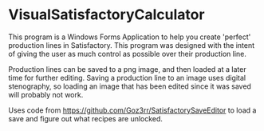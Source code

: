 # VisualSatisfactoryCalculator

This program is a Windows Forms Application to help you create 'perfect' production lines in Satisfactory.
This program was designed with the intent of giving the user as much control as possible over their production line.

Production lines can be saved to a png image, and then loaded at a later time for further editing.
Saving a production line to an image uses digital stenography, so loading an image that has been edited since it was saved will probably not work.

Uses code from https://github.com/Goz3rr/SatisfactorySaveEditor to load a save and figure out what recipes are unlocked.
